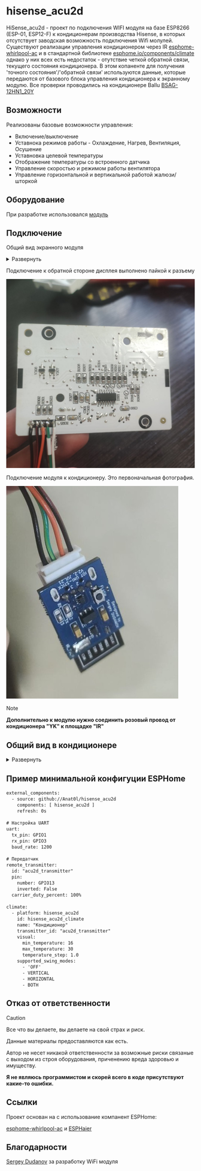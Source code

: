 # hisense_acu2d

HiSense_acu2d - проект по подключения WIFI модуля на базе ESP8266 (ESP-01, ESP12-F) к кондиционерам производства Hisense, в которых отсутствует заводская возможность подключения Wifi молулей.
Существуют реализации управления кондиционером через IR [esphome-whirlpool-ac](https://github.com/d1mdev/esphome-whirlpool-ac) и в стандартной библиотеке [esphome.io/components/climate](https://esphome.io/components/climate/climate_ir.html#whirlpool) однако у них всех есть недостаток - отутствие четкой обратной связи, текущего состояния кондиционера. В этом копаненте для получения 'точного состояния'/'обратной связи' используются данные, которые передаются от базового блока управления кондиционера к экранному модулю. Все проверки проводились на кондиционере Ballu [BSAG-12HN1_20Y](https://www.ballu.ru/catalog/tekhnika_dlya_doma_i_ofisa/konditsionery_vozdukha/on_off_split_sistemy/seriya_i_green_pro/split_sistema_ballu_bsag_12hn1_20y_komplekt/)

## Возможности

Реализованы базовые возможности управления:
- Включение/выключение
- Уставнока режимов работы - Охлаждение, Нагрев, Вентиляция, Осушение
- Уставновка целевой температуры
- Отображение температуры со встроенного датчика
- Управление скоростью и режимом работы вентилятора
- Управление горизонтальной и вертикальной работой жалюзи/шторкой

## Оборудование

При разработке использовался [модуль](https://github.com/dudanov/iot-uni-dongle)

## Подключение

Общий вид экранного модуля

<details>
<summary> Развернуть </summary>

![foto](images/img_01.jpg)

</details>

Подключение к обратной стороне дисплея выполнено пайкой к разъему

![foto](images/img_02.jpg)

Подключение модуля к кондиционеру. Это первоначальная фотография. 

![foto](images/img_07.jpg)

> [!NOTE]
> **Дополнительно к модулю нужно соединить розовый провод от кондиционера "YK" к площадке "IR"**

## Общий вид в кондиционере

<details>
<summary> Развернуть </summary>

![foto](images/img_06.jpg)

</details>

## Пример минимальной конфигуции ESPHome

```
external_components:
  - source: github://Anat0l/hisense_acu2d
    components: [ hisense_acu2d ]
    refresh: 0s

# Настройка UART
uart:
  tx_pin: GPIO1
  rx_pin: GPIO3
  baud_rate: 1200

# Передатчик
remote_transmitter:
  id: "acu2d_transmitter"
  pin: 
    number: GPIO13
    inverted: False
  carrier_duty_percent: 100%

climate:
  - platform: hisense_acu2d
    id: hisense_acu2d_climate
    name: "Кондиционер"
    transmitter_id: "acu2d_transmitter"
    visual:
      min_temperature: 16
      max_temperature: 30
      temperature_step: 1.0
    supported_swing_modes:
      - 'OFF'
      - VERTICAL
      - HORIZONTAL
      - BOTH
```

## Отказ от ответственности

> [!CAUTION]
> Все что вы делаете, вы делаете на свой страх и риск.
> 
> Данные материалы предоставляются как есть.
> 
> Автор не несет никакой ответственности за возможные риски связаные с выходом из строя оборудования, приченению вреда здоровью и имуществу.
> 
> **Я не являюсь программистом и скорей всего в коде присутствуют какие-то ошибки.**
> 
 
## Ссылки

Проект основан на с использование компанент ESPHome:

[esphome-whirlpool-ac](https://github.com/d1mdev/esphome-whirlpool-ac) и [ESPHaier](https://github.com/MiguelAngelLV/esphaier/tree/master)

## Благодарности

[Sergey Dudanov](https://github.com/dudanov) за разработку WiFi модуля

